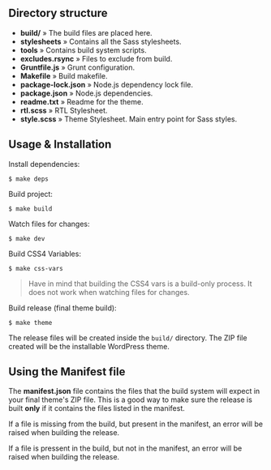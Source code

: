## Directory structure

- **build/** » The build files are placed here.
- **stylesheets** » Contains all the Sass stylesheets.
- **tools** » Contains build system scripts.
- **excludes.rsync** » Files to exclude from build.
- **Gruntfile.js** » Grunt configuration.
- **Makefile** » Build makefile.
- **package-lock.json** » Node.js dependency lock file.
- **package.json** » Node.js dependencies.
- **readme.txt** » Readme for the theme.
- **rtl.scss** » RTL Stylesheet.
- **style.scss** » Theme Stylesheet. Main entry point for Sass styles.

## Usage & Installation

Install dependencies:

```$ make deps```

Build project:

```$ make build```

Watch files for changes:

```$ make dev```

Build CSS4 Variables:

```$ make css-vars```

> Have in mind that building the CSS4 vars is a build-only process. It does not work when watching files for changes.

Build release (final theme build):

```$ make theme```

The release files will be created inside the `build/` directory.
The ZIP file created will be the installable WordPress theme.

## Using the Manifest file

The **manifest.json** file contains the files that the build system will expect in your final theme's ZIP file. This is a good way to make sure the release is built **only** if it contains the files listed in the manifest.

If a file is missing from the build, but present in the manifest, an error will be raised when building the release.

If a file is pressent in the build, but not in the manifest, an error will be raised when building the release.
